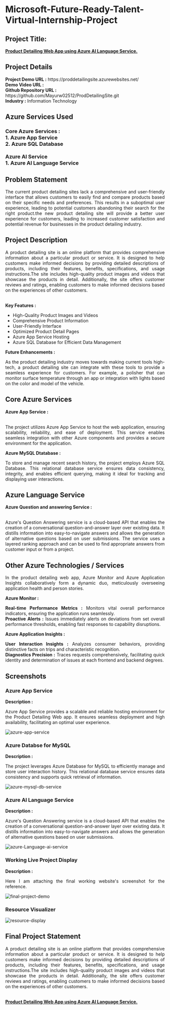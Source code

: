 <h1>Microsoft-Future-Ready-Talent-Virtual-Internship-Project</h1>
<h2>Project Title:</h2><b><a href="https://proddetailingsite.azurewebsites.net/">Product Detailing Web App using Azure AI Language Service.</b></a>
<br>
<h2>Project Details</h2>
<b>Project Demo URL :</b> https://proddetailingsite.azurewebsites.net/ <br>
<b>Demo Video URL :</b>  <br>
<b>Github Repository URL :</b> https://github.com/Mayurw02512/ProdDetailingSite.git <br>
<b>Industry :</b> Information Technology<br>
<h2>Azure Services Used</h2>
<h3>
Core Azure Services : <br>
1. Azure App Service <br>
2. Azure SQL Database <br> <br>
Azure AI Service <br>
1. Azure AI Language Service
</h3>
<h2>Problem Statement</h2>
<p align="justify">The current product detailing sites lack a comprehensive and user-friendly interface that allows customers to easily find and compare products based on their specific needs and preferences. This results in a suboptimal user experience, leading to potential customers abandoning their search for the right product.the new product detailing site will provide a better user experience for customers, leading to increased customer satisfaction and potential revenue for businesses in the product detailing industry.</p>
<h2>Project Description</h2>
<p align="justify">A product detailing site is an online platform that provides comprehensive information about a particular product or service. It is designed to help customers make informed decisions by providing detailed descriptions of products, including their features, benefits, specifications, and usage instructions.The site  includes high-quality product images and videos that showcase the products in detail. Additionally, the site offers customer reviews and ratings, enabling customers to make informed decisions based on the experiences of other customers.</p><br>
<b>Key Features :</b>
<ul>
    <li>High-Quality Product Images and Videos</li>
    <li>Comprehensive Product Information</li>
    <li>User-Friendly Interface</li>
    <li>Optimized Product Detail Pages</li>
    <li>Azure App Service Hosting</li>
    <li>Azure SQL Database for Efficient Data Management</li>
</ul>
<b>Future Enhancements :</b><br>
<p align="justify">As the product detailing industry moves towards making current tools high-tech, a product detailing site can integrate with these tools to provide a seamless experience for customers. For example, a polisher that can monitor surface temperature through an app or integration with lights based on the color and model of the vehicle.</p>
<h2>Core Azure Services</h2>
<b>Azure App Service :</b><br><p align="justify"><br>The project utilizes Azure App Service to host the web application, ensuring scalability, reliability, and ease of deployment. This service enables seamless integration with other Azure components and provides a secure environment for the application.</p>

<b>Azure MySQL Dtatabase :</b><br><p align="justify">To store and manage recent search history, the project employs Azure SQL Database. This relational database service ensures data consistency, integrity, and enables efficient querying, making it ideal for tracking and displaying user interactions.</p>
<h2>Azure Language Service</h2>
<b>Azure Question and answering Service :</b><br><br><p align="justify">Azure's Question Answering service is a cloud-based API that enables the creation of a conversational question-and-answer layer over existing data. It distills information into easy-to-navigate answers and allows the generation of alternative questions based on user submissions. The service uses a layered ranking approach and can be used to find appropriate answers from customer input or from a project.</p>
<h2>Other Azure Technologies / Services</h2>
<p align="justify">In the product detailing web app, Azure Monitor and Azure Application Insights collaboratively form a dynamic duo, meticulously overseeing application health and person stories.</p>

<b>Azure Monitor :</b><p align="justify"><b>Real-time Performance Metrics :</b> Monitors vital overall performance indicators, ensuring the application runs seamlessly.<br>
<b>Proactive Alerts :</b> Issues immediately alerts on deviations from set overall performance thresholds, enabling fast responses to capability disruptions.</p>
<b>Azure Application Insights :</b><p align="justify">
<b>User Interaction Insights :</b> Analyzes consumer behaviors, providing distinctive facts on trips and characteristic recognition.<br>
<b>Diagnostics Precision :</b> Traces requests comprehensively, facilitating quick identity and determination of issues at each frontend and backend degrees.

<h2>Screenshots</h2>
<h3>Azure App Service</h3>
<b>Description :</b><p align="justify">Azure App Service provides a scalable and reliable hosting environment for the Product Detailing Web app. It ensures seamless deployment and high availability, facilitating an optimal user experience.</p>
<img src="https://github.com/Mayurw02512/ProdDetailingSite/blob/main/screenshot/azureappservice.png" alt="azure-app-service"></img><br>
<h3>Azure Databse for MySQL</h3>
<b>Description :</b><p align="justify"> The project leverages Azure Database for MySQL to efficiently manage and store user interaction history. This relational database service ensures data consistency and supports quick retrieval of information.</p>
<img src="https://github.com/Mayurw02512/ProdDetailingSite/blob/main/screenshot/database.png" alt="azure-mysql-db-service"></img><br>
<h3>Azure AI Language Service</h3>
<b>Description :</b><p align="justify">Azure's Question Answering service is a cloud-based API that enables the creation of a conversational question-and-answer layer over existing data. It distills information into easy-to-navigate answers and allows the generation of alternative questions based on user submissions. </p>
<img src="https://github.com/Mayurw02512/ProdDetailingSite/blob/main/screenshot/azureaiservice.png" alt="azure-Language-ai-service"></img><br>
<h3>Working Live Project Display</h3>
<b>Description :</b><p align="justify">Here I am attaching the final working website's screenshot for the reference.</p>
<img src="https://github.com/Mayurw02512/ProdDetailingSite/blob/main/screenshot/app.png" alt="final-project-demo"></img>

<h3>Resource Visualizer</h3>
<img src="https://github.com/Mayurw02512/ProdDetailingSite/blob/main/screenshot/resourcevisualizer.png" alt="resource-display"></img>

<h2>Final Project Statement</h2>
<p align="justify">
A product detailing site is an online platform that provides comprehensive information about a particular product or service. It is designed to help customers make informed decisions by providing detailed descriptions of products, including their features, benefits, specifications, and usage instructions.The site  includes high-quality product images and videos that showcase the products in detail. Additionally, the site offers customer reviews and ratings, enabling customers to make informed decisions based on the experiences of other customers.</p> <br>
</h2><b><a href="https://proddetailingsite.azurewebsites.net/">Product Detailing Web App using Azure AI Language Service.</b></a>
